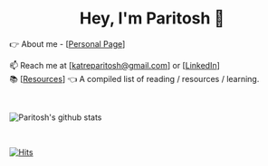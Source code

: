 <h1 align="center">Hey, I'm Paritosh 👋</h1>

👉 About me - [<a href = "https://katreparitosh.github.io/">Personal Page</a>]  

📫 Reach me at [katreparitosh@gmail.com] or [<a href = "https://www.linkedin.com/in/paritoshkatre/">LinkedIn</a>]  
📚 [<a href = "https://katreparitosh.github.io/resources/">Resources</a>] 👈 A compiled list of reading / resources / learning.<br>

<br>

![Paritosh's github stats](https://github-readme-stats.vercel.app/api?username=katreparitosh&show_icons=true&count_private=true)

<br>

[![Hits](https://hits.seeyoufarm.com/api/count/incr/badge.svg?url=https%3A%2F%2Fgithub.com%2Fkatreparitosh&count_bg=%2379C83D&title_bg=%23555555&icon=&icon_color=%23E7E7E7&title=Profile&edge_flat=false)](https://hits.seeyoufarm.com)
